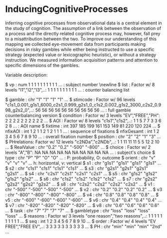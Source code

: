 # InducingCognitiveProcesses

Inferring cognitive processes from observational data is a central element in the study of cognition. The assumption of a link between the observation of a process and the directly related cognitive process may, however, fall prey to a misattribution between the two. To improve our understanding of this mapping we collected eye-movement data from participants making decisions in risky gambles while either being instructed to use a specific strategy (expected value or lexicographic heuristic), or without a strategy instruction. We measured information acquisition patterns and attention to specific dimensions of the gambles. 

Variable description:

 $ vp         : num  1 1 1 1 1 1 1 1 1 1 ... : subject number \newline
 $ list       : Factor w/ 8 levels "l1","l2","l3",..: 1 1 1 1 1 1 1 1 1 1 ... : counter balancing list
 
 $ gamble     : chr  "1" "1" "1" "1" ...
 $ stimcode   : Factor w/ 96 levels "c1s1_0.001_g1s1_6000_c2s1_0.999_g2s1_0_c1s2_0.002_g1s2_3000_c2s2_0.998_g2s2_0",..: 56 56 56 56 56 56 56 56 56 56 ... : full gamble counterbalancing version
 $ condition  : Factor w/ 3 levels "EV","FREE","PH": 2 2 2 2 2 2 2 2 2 2 ... 
 $ AOI        : Factor w/ 8 levels "c1s1","c1s2",..: 1 1 5 7 7 3 3 6 2 8 ... : AOI name
 $ fixtime    : int  397 185 199 161 153 149 81 220 120 224 ...
 $ nfixAOI    : int  1 2 1 1 2 1 2 1 1 1 ... : sequence of fixations
 $ nfixGesamt : int  1 2 3 4 5 6 7 8 9 10 ... : overall fixation number
 $ position   : chr  "2" "2" "1" "3" ... 
 $ PHrelations: Factor w/ 12 levels "c2NDa","c2NDb",..: 1 1 11 11 11 5 5 12 2 10 ...
 $ RealValue  : chr  "0.2" "0.2" "-500" "-800" ...
 $ choice     : Factor w/ 2 levels "A","B": NA NA NA NA NA NA NA NA NA NA ... : subject's choice
 $ type       : chr  "P" "P" "O" "O" ... : P: probability, O: outcome
 $ orient     : chr  "v" "v" "v" "v" ... h: horizontal, v: vertical
 $ s1         : chr  "g1s1" "g1s1" "g1s1" "g1s1" ... 
 $ s2         : chr  "c1s1" "c1s1" "c1s1" "c1s1" ...
 $ s3         : chr  "g2s1" "g2s1" "g2s1" "g2s1" ...
 $ s4         : chr  "c2s1" "c2s1" "c2s1" "c2s1" ...
 $ s5         : chr  "g1s2" "g1s2" "g1s2" "g1s2" ...
 $ s6         : chr  "c1s2" "c1s2" "c1s2" "c1s2" ...
 $ s7         : chr  "g2s2" "g2s2" "g2s2" "g2s2" ...
 $ s8         : chr  "c2s2" "c2s2" "c2s2" "c2s2" ...
 $ v1         : chr  "-500" "-500" "-500" "-500" ...
 $ v2         : chr  "0.2" "0.2" "0.2" "0.2" ...
 $ v3         : chr  "-800" "-800" "-800" "-800" ...
 $ v4         : chr  "0.8" "0.8" "0.8" "0.8" ...
 $ v5         : chr  "-600" "-600" "-600" "-600" ...
 $ v6         : chr  "0.4" "0.4" "0.4" "0.4" ...
 $ v7         : chr  "-820" "-820" "-820" "-820" ...
 $ v8         : chr  "0.6" "0.6" "0.6" "0.6" ...
 $ task       : chr  "7" "7" "7" "7" ...
 $ gambletype : chr  "loss" "loss" "loss" "loss" ... 
 $ reasons    : Factor w/ 3 levels "one reason","two reasons",..: 1 1 1 1 1 1 1 1 1 1 ...
 $ seq        : int  1 2 3 4 5 6 7 8 9 10 ...
 $ order      : Factor w/ 4 levels "EV FREE","FREE EV",..: 3 3 3 3 3 3 3 3 3 3 ...
 $ PH         : chr  "min" "min" "min" "2nd" ...
